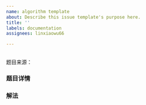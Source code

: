 ```yaml
---
name: algorithm template
about: Describe this issue template's purpose here.
title: ''
labels: documentation
assignees: linxiaowu66

---
```


## 
   题目来源：[]()

### 题目详情


### 解法

```javascript
```
